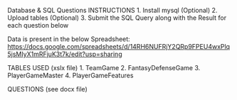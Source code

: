 Database & SQL Questions
INSTRUCTIONS
    1. Install mysql (Optional)
    2. Upload tables (Optional)
    3. Submit the SQL Query along with the Result for each question below

Data is present in the below Spreadsheet:
https://docs.google.com/spreadsheets/d/14RH6NUFRjY2QRp9FPEU4wxPlq5jsMIyX1mRFjuK3t7k/edit?usp=sharing

TABLES USED (xslx file)
    1. TeamGame
    2. FantasyDefenseGame
    3. PlayerGameMaster
    4. PlayerGameFeatures
    
QUESTIONS (see docx file)
